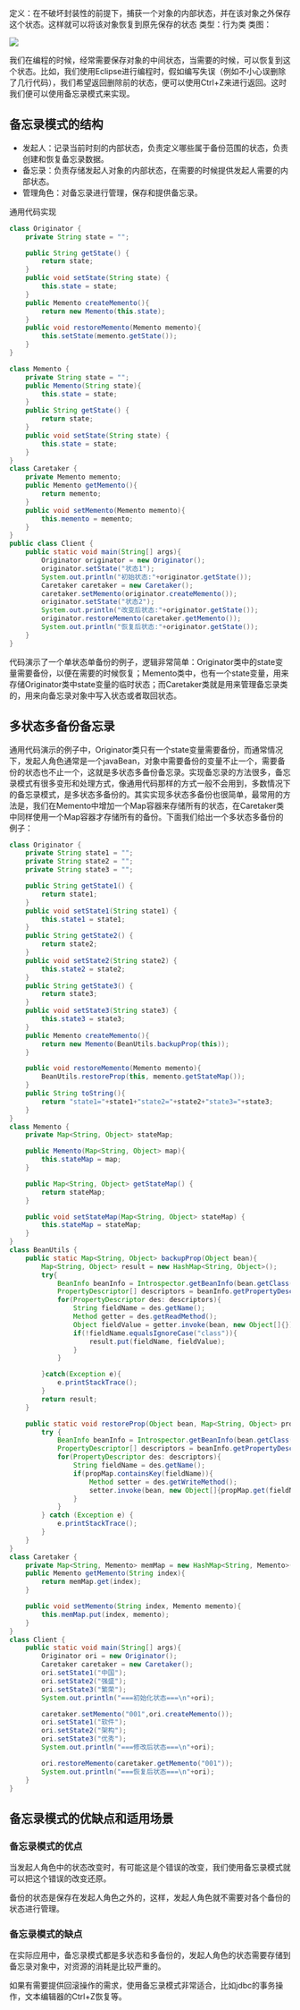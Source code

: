 定义：在不破坏封装性的前提下，捕获一个对象的内部状态，并在该对象之外保存这个状态。这样就可以将该对象恢复到原先保存的状态
类型：行为类
类图：

![](../assets/designpattern14.jpg)

我们在编程的时候，经常需要保存对象的中间状态，当需要的时候，可以恢复到这个状态。比如，我们使用Eclipse进行编程时，假如编写失误（例如不小心误删除了几行代码），我们希望返回删除前的状态，便可以使用Ctrl+Z来进行返回。这时我们便可以使用备忘录模式来实现。

## 备忘录模式的结构

- 发起人：记录当前时刻的内部状态，负责定义哪些属于备份范围的状态，负责创建和恢复备忘录数据。
- 备忘录：负责存储发起人对象的内部状态，在需要的时候提供发起人需要的内部状态。
- 管理角色：对备忘录进行管理，保存和提供备忘录。

通用代码实现

```java
class Originator {  
    private String state = "";  

    public String getState() {  
        return state;  
    }  
    public void setState(String state) {  
        this.state = state;  
    }  
    public Memento createMemento(){  
        return new Memento(this.state);  
    }  
    public void restoreMemento(Memento memento){  
        this.setState(memento.getState());  
    }  
}  

class Memento {  
    private String state = "";  
    public Memento(String state){  
        this.state = state;  
    }  
    public String getState() {  
        return state;  
    }  
    public void setState(String state) {  
        this.state = state;  
    }  
}  
class Caretaker {  
    private Memento memento;  
    public Memento getMemento(){  
        return memento;  
    }  
    public void setMemento(Memento memento){  
        this.memento = memento;  
    }  
}  
public class Client {  
    public static void main(String[] args){  
        Originator originator = new Originator();  
        originator.setState("状态1");  
        System.out.println("初始状态:"+originator.getState());  
        Caretaker caretaker = new Caretaker();  
        caretaker.setMemento(originator.createMemento());  
        originator.setState("状态2");  
        System.out.println("改变后状态:"+originator.getState());  
        originator.restoreMemento(caretaker.getMemento());  
        System.out.println("恢复后状态:"+originator.getState());  
    }  
}
```
代码演示了一个单状态单备份的例子，逻辑非常简单：Originator类中的state变量需要备份，以便在需要的时候恢复；Memento类中，也有一个state变量，用来存储Originator类中state变量的临时状态；而Caretaker类就是用来管理备忘录类的，用来向备忘录对象中写入状态或者取回状态。

## 多状态多备份备忘录

通用代码演示的例子中，Originator类只有一个state变量需要备份，而通常情况下，发起人角色通常是一个javaBean，对象中需要备份的变量不止一个，需要备份的状态也不止一个，这就是多状态多备份备忘录。实现备忘录的方法很多，备忘录模式有很多变形和处理方式，像通用代码那样的方式一般不会用到，多数情况下的备忘录模式，是多状态多备份的。其实实现多状态多备份也很简单，最常用的方法是，我们在Memento中增加一个Map容器来存储所有的状态，在Caretaker类中同样使用一个Map容器才存储所有的备份。下面我们给出一个多状态多备份的例子：

```java
class Originator {  
    private String state1 = "";  
    private String state2 = "";  
    private String state3 = "";  

    public String getState1() {  
        return state1;  
    }  
    public void setState1(String state1) {  
        this.state1 = state1;  
    }  
    public String getState2() {  
        return state2;  
    }  
    public void setState2(String state2) {  
        this.state2 = state2;  
    }  
    public String getState3() {  
        return state3;  
    }  
    public void setState3(String state3) {  
        this.state3 = state3;  
    }  
    public Memento createMemento(){  
        return new Memento(BeanUtils.backupProp(this));  
    }  

    public void restoreMemento(Memento memento){  
        BeanUtils.restoreProp(this, memento.getStateMap());  
    }  
    public String toString(){  
        return "state1="+state1+"state2="+state2+"state3="+state3;  
    }  
}  
class Memento {  
    private Map<String, Object> stateMap;  

    public Memento(Map<String, Object> map){  
        this.stateMap = map;  
    }  

    public Map<String, Object> getStateMap() {  
        return stateMap;  
    }  

    public void setStateMap(Map<String, Object> stateMap) {  
        this.stateMap = stateMap;  
    }  
}  
class BeanUtils {  
    public static Map<String, Object> backupProp(Object bean){  
        Map<String, Object> result = new HashMap<String, Object>();  
        try{  
            BeanInfo beanInfo = Introspector.getBeanInfo(bean.getClass());  
            PropertyDescriptor[] descriptors = beanInfo.getPropertyDescriptors();  
            for(PropertyDescriptor des: descriptors){  
                String fieldName = des.getName();  
                Method getter = des.getReadMethod();  
                Object fieldValue = getter.invoke(bean, new Object[]{});  
                if(!fieldName.equalsIgnoreCase("class")){  
                    result.put(fieldName, fieldValue);  
                }  
            }  

        }catch(Exception e){  
            e.printStackTrace();  
        }  
        return result;  
    }  

    public static void restoreProp(Object bean, Map<String, Object> propMap){  
        try {  
            BeanInfo beanInfo = Introspector.getBeanInfo(bean.getClass());  
            PropertyDescriptor[] descriptors = beanInfo.getPropertyDescriptors();  
            for(PropertyDescriptor des: descriptors){  
                String fieldName = des.getName();  
                if(propMap.containsKey(fieldName)){  
                    Method setter = des.getWriteMethod();  
                    setter.invoke(bean, new Object[]{propMap.get(fieldName)});  
                }  
            }  
        } catch (Exception e) {  
            e.printStackTrace();  
        }  
    }  
}  
class Caretaker {  
    private Map<String, Memento> memMap = new HashMap<String, Memento>();  
    public Memento getMemento(String index){  
        return memMap.get(index);  
    }  

    public void setMemento(String index, Memento memento){  
        this.memMap.put(index, memento);  
    }  
}  
class Client {  
    public static void main(String[] args){  
        Originator ori = new Originator();  
        Caretaker caretaker = new Caretaker();  
        ori.setState1("中国");  
        ori.setState2("强盛");  
        ori.setState3("繁荣");  
        System.out.println("===初始化状态===\n"+ori);  

        caretaker.setMemento("001",ori.createMemento());  
        ori.setState1("软件");  
        ori.setState2("架构");  
        ori.setState3("优秀");  
        System.out.println("===修改后状态===\n"+ori);  

        ori.restoreMemento(caretaker.getMemento("001"));  
        System.out.println("===恢复后状态===\n"+ori);  
    }  
}  
```

## 备忘录模式的优缺点和适用场景

### 备忘录模式的优点

当发起人角色中的状态改变时，有可能这是个错误的改变，我们使用备忘录模式就可以把这个错误的改变还原。

备份的状态是保存在发起人角色之外的，这样，发起人角色就不需要对各个备份的状态进行管理。

### 备忘录模式的缺点

在实际应用中，备忘录模式都是多状态和多备份的，发起人角色的状态需要存储到备忘录对象中，对资源的消耗是比较严重的。

如果有需要提供回滚操作的需求，使用备忘录模式非常适合，比如jdbc的事务操作，文本编辑器的Ctrl+Z恢复等。
